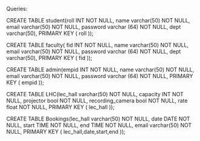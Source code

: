 Queries:

CREATE TABLE student(roll INT NOT NULL,  name varchar(50) NOT NULL, email varchar(50) NOT NULL, password varchar (64) NOT NULL, dept varchar(50), PRIMARY KEY ( roll ));

CREATE TABLE faculty(    fid INT NOT NULL,    name varchar(50) NOT NULL, email varchar(50) NOT NULL, password varchar (64) NOT NULL, dept varchar(50), PRIMARY KEY ( fid ));

CREATE TABLE admin(empid INT NOT NULL, name varchar(50) NOT NULL, email varchar(50) NOT NULL, password varchar (64) NOT NULL, PRIMARY KEY ( empid ));

CREATE TABLE LHC(lec_hall varchar(50) NOT NULL,  capacity INT NOT NULL, projector bool NOT NULL, recording_camera bool NOT NULL, rate float NOT NULL, PRIMARY KEY ( lec_hall ));
 
CREATE TABLE Bookings(lec_hall varchar(50) NOT NULL,  date DATE NOT NULL, start TIME NOT NULL, end TIME NOT NULL, email varchar(50) NOT NULL, PRIMARY KEY ( lec_hall,date,start,end ));
